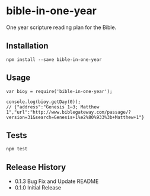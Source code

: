 bible-in-one-year
===

One year scripture reading plan for the Bible.

## Installation

    npm install --save bible-in-one-year

## Usage

    var bioy = require('bible-in-one-year');

    console.log(bioy.getDay(0));
    // {"address":"Genesis 1–3; Matthew 1","url":"http://www.biblegateway.com/passage/?version=31&search=Genesis+1%e2%80%933%3b+Matthew+1"}

## Tests

    npm test

## Release History

* 0.1.3 Bug Fix and Update README
* 0.1.0 Initial Release